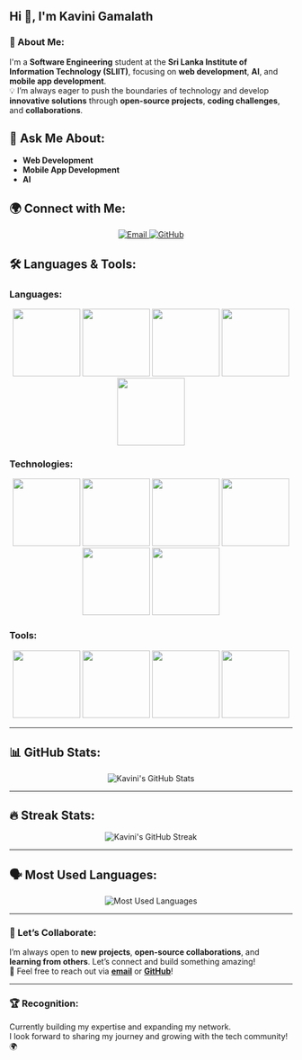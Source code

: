 ## Hi 👋, I'm **Kavini Gamalath**

### 🌱 About Me:
I'm a **Software Engineering** student at the **Sri Lanka Institute of Information Technology (SLIIT)**, focusing on **web development**, **AI**, and **mobile app development**.  
💡 I’m always eager to push the boundaries of technology and develop **innovative solutions** through **open-source projects**, **coding challenges**, and **collaborations**.

## 💬 Ask Me About:
- **Web Development**
- **Mobile App Development**
- **AI**  


## 🌍 Connect with Me:
<p align="center">
  <a href="mailto:kavinigamalath@gmail.com" target="_blank">
    <img src="https://img.shields.io/badge/Email-📧-red?style=flat&logo=gmail&logoColor=white" alt="Email"/>
  </a>
  <a href="https://github.com/Kavinigamalath" target="_blank">
    <img src="https://img.shields.io/badge/GitHub-%40Kavinigamalath-black?style=flat&logo=github&logoColor=white" alt="GitHub"/>
  </a>
</p>

## 🛠️ Languages & Tools:

### Languages:
<p align="center">
  <img src="https://cdn.jsdelivr.net/npm/simple-icons@v5/icons/python.svg" width="120"/>
  <img src="https://cdn.jsdelivr.net/npm/simple-icons@v5/icons/javascript.svg" width="120"/>
  <img src="https://cdn.jsdelivr.net/npm/simple-icons@v5/icons/java.svg" width="120"/>
  <img src="https://cdn.jsdelivr.net/npm/simple-icons@v5/icons/html5.svg" width="120"/>
  <img src="https://cdn.jsdelivr.net/npm/simple-icons@v5/icons/css3.svg" width="120"/>
</p>

### Technologies:
<p align="center">
  <img src="https://cdn.jsdelivr.net/npm/simple-icons@v5/icons/react.svg" width="120"/>
  <img src="https://cdn.jsdelivr.net/npm/simple-icons@v5/icons/node-dot-js.svg" width="120"/>
  <img src="https://cdn.jsdelivr.net/npm/simple-icons@v5/icons/mongodb.svg" width="120"/>
  <img src="https://cdn.jsdelivr.net/npm/simple-icons@v5/icons/mysql.svg" width="120"/>
  <img src="https://cdn.jsdelivr.net/npm/simple-icons@v5/icons/express.svg" width="120"/>
  <img src="https://cdn.jsdelivr.net/npm/simple-icons@v5/icons/reactnative.svg" width="120"/>
</p>

### Tools:
<p align="center">
  <img src="https://cdn.jsdelivr.net/npm/simple-icons@v5/icons/git.svg" width="120"/>
  <img src="https://cdn.jsdelivr.net/npm/simple-icons@v5/icons/github.svg" width="120"/>
  <img src="https://cdn.jsdelivr.net/npm/simple-icons@v5/icons/vite.svg" width="120"/>
  <img src="https://cdn.jsdelivr.net/npm/simple-icons@v5/icons/docker.svg" width="120"/>
</p>

---

## 📊 GitHub Stats:

<p align="center">
  <img src="https://github-readme-stats.vercel.app/api?username=Kavinigamalath&show_icons=true&count_private=true&hide=prs&theme=dark" alt="Kavini's GitHub Stats"/>
</p>

---

## 🔥 Streak Stats:

<p align="center">
  <img src="https://github-readme-streak-stats.herokuapp.com/?user=Kavinigamalath&theme=dark" alt="Kavini's GitHub Streak"/>
</p>

---

## 🗣️ Most Used Languages:

<p align="center">
  <img src="https://github-readme-stats.vercel.app/api/top-langs/?username=Kavinigamalath&layout=compact&theme=dark" alt="Most Used Languages"/>
</p>

---

### 🚀 Let’s Collaborate:
I’m always open to **new projects**, **open-source collaborations**, and **learning from others**. Let’s connect and build something amazing!  
🔗 Feel free to reach out via **[email](mailto:kavinigamalathofficial@gmail.com)** or **[GitHub](https://github.com/Kavinigamalath)**!

---

### 🏆 Recognition:
Currently building my expertise and expanding my network.  
I look forward to sharing my journey and growing with the tech community! 🌍
